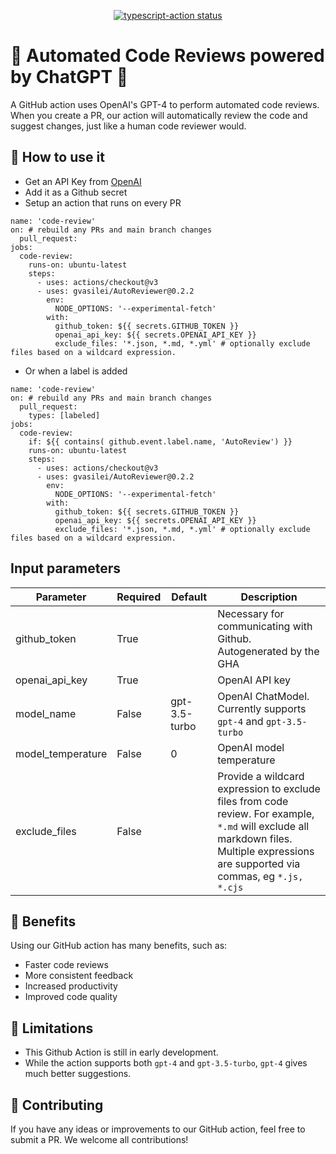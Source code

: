 <p align="center">
  <a href="https://github.com/actions/typescript-action/actions"><img alt="typescript-action status" src="https://github.com/actions/typescript-action/workflows/build-test/badge.svg"></a>
</p>

# 🤖 Automated Code Reviews powered by ChatGPT 🤖

A GitHub action uses OpenAI's GPT-4 to perform automated code reviews. When you create a PR, our action will automatically review the code and suggest changes, just like a human code reviewer would. 

## 🚀 How to use it

- Get an API Key from [OpenAI](https://platform.openai.com/account/api-keys)
- Add it as a Github secret
- Setup an action that runs on every PR

```
name: 'code-review'
on: # rebuild any PRs and main branch changes
  pull_request:
jobs:
  code-review:
    runs-on: ubuntu-latest
    steps:
      - uses: actions/checkout@v3
      - uses: gvasilei/AutoReviewer@0.2.2
        env:
          NODE_OPTIONS: '--experimental-fetch'
        with:
          github_token: ${{ secrets.GITHUB_TOKEN }}
          openai_api_key: ${{ secrets.OPENAI_API_KEY }}
          exclude_files: '*.json, *.md, *.yml' # optionally exclude files based on a wildcard expression. 
```
- Or when a label is added
```
name: 'code-review'
on: # rebuild any PRs and main branch changes
  pull_request:
    types: [labeled]
jobs:
  code-review:
    if: ${{ contains( github.event.label.name, 'AutoReview') }}
    runs-on: ubuntu-latest
    steps:
      - uses: actions/checkout@v3
      - uses: gvasilei/AutoReviewer@0.2.2
        env:
          NODE_OPTIONS: '--experimental-fetch'
        with:
          github_token: ${{ secrets.GITHUB_TOKEN }}
          openai_api_key: ${{ secrets.OPENAI_API_KEY }}
          exclude_files: '*.json, *.md, *.yml' # optionally exclude files based on a wildcard expression. 
```

## Input parameters

| **Parameter**     | **Required** | **Default**   | **Description**                                                                                                                                                                         |
|-------------------|--------------|---------------|-----------------------------------------------------------------------------------------------------------------------------------------------------------------------------------------|
| github_token      | True         |               | Necessary for communicating with Github. Autogenerated by the GHA                                                                                                                       |
| openai_api_key    | True         |               | OpenAI API key                                                                                                                                                                          |
| model_name        | False        | gpt-3.5-turbo | OpenAI ChatModel. Currently supports `gpt-4` and `gpt-3.5-turbo`                                                                                                                        |
| model_temperature | False        | 0             | OpenAI model temperature                                                                                                                                                                |
| exclude_files     | False        |               | Provide a wildcard expression to exclude files from code review.  For example, `*.md` will exclude all markdown files. Multiple  expressions are supported via commas, eg `*.js, *.cjs` |

## 🎉 Benefits

Using our GitHub action has many benefits, such as:
- Faster code reviews
- More consistent feedback
- Increased productivity
- Improved code quality

## 🤞 Limitations

- This Github Action is still in early development. 
- While the action supports both `gpt-4` and `gpt-3.5-turbo`, `gpt-4` gives much better suggestions.
## 🙌 Contributing

If you have any ideas or improvements to our GitHub action, feel free to submit a PR. We welcome all contributions! 
